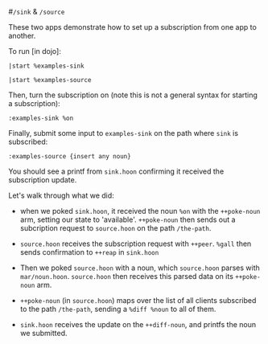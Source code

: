 #`/sink` & `/source`

These two apps demonstrate how to set up a subscription from one app to another.

To run [in dojo]:

    |start %examples-sink

    |start %examples-source

Then, turn the subscription on (note this is not a general syntax for starting a subscription):

    :examples-sink %on

Finally, submit some input to `examples-sink` on the path where `sink` is subscribed:

    :examples-source {insert any noun}

You should see a printf from `sink.hoon` confirming it received the subscription update.

Let's walk through what we did:

- when we poked `sink.hoon`, it received the noun `%on` with the `++poke-noun` arm, setting our state to 'available'. `++poke-noun` then sends out a subcription request to `source.hoon` on the path `/the-path`.

- `source.hoon` receives the subscription request with `++peer`. `%gall` then sends confirmation to `++reap` in `sink.hoon`

- Then we poked `source.hoon` with a noun, which `source.hoon` parses with `mar/noun.hoon`. `source.hoon` then receives this parsed data on its `++poke-noun` arm. 

- `++poke-noun` (in `source.hoon`) maps over the list of all clients subscribed to the path `/the-path`, sending a `%diff %noun` to all of them.

- `sink.hoon` receives the update on the `++diff-noun`, and printfs the noun we submitted.
